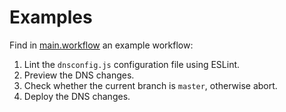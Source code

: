 # Examples

Find in [main.workflow](main.workflow) an example workflow:

1. Lint the `dnsconfig.js` configuration file using ESLint.
1. Preview the DNS changes.
1. Check whether the current branch is `master`, otherwise abort.
1. Deploy the DNS changes.
